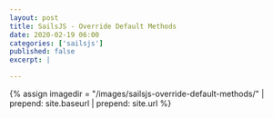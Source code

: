 ```yaml
---
layout: post
title: SailsJS - Override Default Methods
date: 2020-02-19 06:00
categories: ['sailsjs']
published: false
excerpt: |

---
```


{% assign imagedir = "/images/sailsjs-override-default-methods/" | prepend: site.baseurl | prepend: site.url %}


